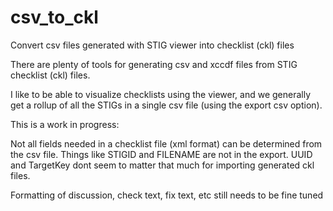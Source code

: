 # csv_to_ckl
Convert csv files generated with STIG viewer into checklist (ckl) files

There are plenty of tools for generating csv and xccdf files from STIG checklist (ckl) files.

I like to be able to visualize checklists using the viewer, and we generally get a rollup of all the STIGs in a single csv file (using the export csv option).

This is a work in progress:

Not all fields needed in a checklist file (xml format) can be determined from the csv file.  Things like STIGID and FILENAME are not in the export.  UUID and TargetKey dont seem to matter that much for importing generated ckl files.

Formatting of discussion, check text, fix text, etc still needs to be fine tuned
